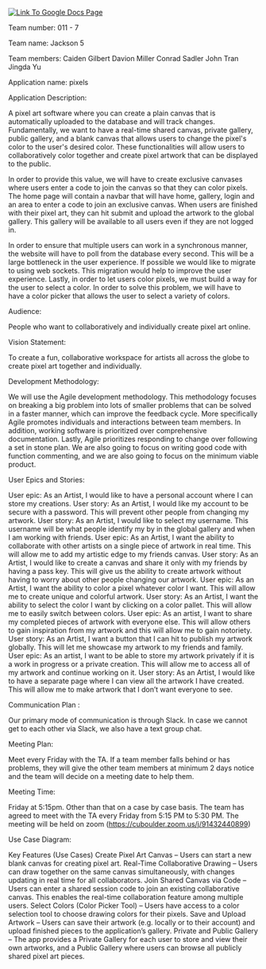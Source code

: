 [![Link To Google Docs Page](https://img.shields.io/badge/Google%20Docs-blue)](https://docs.google.com/document/d/1U56IUHf5iMVGheEPgsrtYkErD1g7QbTb--wQP84golg/edit?usp=sharing)

Team number: 011 - 7

Team name: Jackson 5

Team members:
Caiden Gilbert
Davion Miller
Conrad Sadler
John Tran
Jingda Yu

Application name: pixels

Application Description:

  A pixel art software where you can create a plain canvas that is automatically uploaded to the database and will track changes. Fundamentally, we want to have a real-time shared canvas, private gallery, public gallery, and a blank canvas that allows users to change the pixel's color to the user's desired color. These functionalities will allow users to collaboratively color together and create pixel artwork that can be displayed to the public.
  
  In order to provide this value, we will have to create exclusive canvases where users enter a code to join the canvas so that they can color pixels. The home page will contain a navbar that will have home, gallery, login and an area to enter a code to join an exclusive canvas. When users are finished with their pixel art, they can hit submit and upload the artwork to the global gallery. This gallery will be available to all users even if they are not logged in.
  
  In order to ensure that multiple users can work in a synchronous manner, the website will have to poll from the database every second. This will be a large bottleneck in the user experience. If possible we would like to migrate to using web sockets. This migration would help to improve the user experience. Lastly, in order to let users color pixels, we must build a way for the user to select a color. In order to solve this problem, we will have to have a color picker that allows the user to select a variety of colors.

Audience:

People who want to collaboratively and individually create pixel art online.

Vision Statement: 

To create a fun, collaborative workspace for artists all across the globe to create pixel art together and individually. 

Development Methodology: 

We will use the Agile development methodology. This methodology focuses on breaking a big problem into lots of smaller problems that can be solved in a faster manner, which can improve the feedback cycle. More specifically Agile promotes individuals and interactions between team members. In addition, working software is prioritized over comprehensive documentation. Lastly, Agile prioritizes responding to change over following a set in stone plan. We are also going to focus on writing good code with function commenting, and we are also going to focus on the minimum viable product.

User Epics and Stories:

User epic: As an Artist, I would like to have a personal account where I can store my creations.
  User story: As an Artist, I would like my account to be secure with a password. This will prevent other people from changing my artwork.
  User story: As an Artist, I would like to select my username. This username will be what people identify my by in the global gallery and when I am working with friends.
User epic: As an Artist, I want the ability to collaborate with other artists on a single piece of artwork in real time. This will allow me to add my artistic edge to my friends  canvas.
  User story: As an Artist, I would like to create a canvas and share it only with my friends by having a pass key. This will give us the ability to create artwork without having     to worry about other people changing our artwork.
User epic: As an Artist, I want the ability to color a pixel whatever color I want. This will allow me to create unique and colorful artwork.
  User story: As an Artist, I want the ability to select the color I want by clicking on a color pallet. This will allow me to easily switch between colors.
User epic: As an artist, I want to share my completed pieces of artwork with everyone else. This will allow others to gain inspiration from my artwork and this will allow me to gain notoriety.
  User story: As an Artist, I want a button that I can hit to publish my artwork globally. This will let me showcase my artwork to my friends and family.
User epic: As an artist, I want to be able to store my artwork privately if it is a work in progress or a private creation. This will allow me to access all of my artwork and continue working on it.
  User story: As an Artist, I would like to have a separate page where I can view all the artwork I have created. This will allow me to make artwork that I don’t want everyone to     see.

Communication Plan : 

Our primary mode of communication is through Slack. In case we cannot get to each other via Slack, we also have a text group chat.

Meeting Plan: 

Meet every Friday with the TA. If a team member falls behind or has problems, they will give the other team members at minimum 2 days notice and the team will decide on a meeting date to help them.

Meeting Time: 

Friday at 5:15pm. Other than that on a case by case basis. The team has agreed to meet with the TA every Friday from 5:15 PM to 5:30 PM. The meeting will be held on zoom (https://cuboulder.zoom.us/j/91432440899)

Use Case Diagram:

Key Features (Use Cases)
Create Pixel Art Canvas – Users can start a new blank canvas for creating pixel art.
Real-Time Collaborative Drawing – Users can draw together on the same canvas simultaneously, with changes updating in real time for all collaborators.
Join Shared Canvas via Code – Users can enter a shared session code to join an existing collaborative canvas. This enables the real-time collaboration feature among multiple users.
Select Colors (Color Picker Tool) – Users have access to a color selection tool to choose drawing colors for their pixels.
Save and Upload Artwork – Users can save their artwork (e.g. locally or to their account) and upload finished pieces to the application’s gallery.
Private and Public Gallery – The app provides a Private Gallery for each user to store and view their own artworks, and a Public Gallery where users can browse all publicly shared pixel art pieces.
